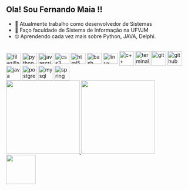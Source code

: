 ## Ola! Sou Fernando Maia !!

- 🌱 Atualmente trabalho como desenvolvedor de Sistemas 
- 💬 Faço faculdade de Sistema de Informação na UFVJM
- 🤓 Aprendendo cada vez mais sobre Python, JAVA, Delphi.

<div style="display: inline-block"><br>
  <img alt="filezilla" height="30" width="40" style="vertical-align:middle;" src="https://cdn.jsdelivr.net/gh/devicons/devicon/icons/filezilla/filezilla-plain.svg" />
  <img alt="python" height="30" width="40" style="vertical-align:middle;" src="https://cdn.jsdelivr.net/gh/devicons/devicon/icons/python/python-original.svg" />
  <img alt="javascript" height="30" width="40" style="vertical-align:middle;" src="https://cdn.jsdelivr.net/gh/devicons/devicon/icons/javascript/javascript-original.svg" />
  <img alt="css3" height="30" width="40" style="vertical-align:middle;" src="https://cdn.jsdelivr.net/gh/devicons/devicon/icons/css3/css3-original.svg" />
  <img alt="html5" height="30" width="40" style="vertical-align:middle;" src="https://cdn.jsdelivr.net/gh/devicons/devicon/icons/html5/html5-original.svg" />
  <img alt="bash" height="30" width="40" style="vertical-align:middle;" src="https://cdn.jsdelivr.net/gh/devicons/devicon/icons/bash/bash-original.svg" />
  <img alt="linux" height="30" width="40" style="vertical-align:middle;" src="https://cdn.jsdelivr.net/gh/devicons/devicon/icons/linux/linux-original.svg" />
  <img alt="c++" height="40" width="40" style="vertical-align:middle;" src="https://img.icons8.com/color/48/000000/c-plus-plus-logo.png"/>
  <img alt="terminal" height="40" width="40" style="vertical-align:middle;" src="https://img.icons8.com/ios-filled/100/000000/console.png"/>
  <img alt="git" height="40" width="40" style="vertical-align:middle;" src="https://cdn.jsdelivr.net/gh/devicons/devicon/icons/git/git-original.svg" />
  <img alt="github" height="40" width="40" style="vertical-align:middle;" src="https://cdn.jsdelivr.net/gh/devicons/devicon/icons/github/github-original.svg" />
  <img alt="java" height="40" width="40" style="vertical-align:middle;" src="https://cdn.jsdelivr.net/gh/devicons/devicon/icons/java/java-original.svg" />
  <img alt="postgresql" height="40" width="40" style="vertical-align:middle;" src="https://cdn.jsdelivr.net/gh/devicons/devicon/icons/postgresql/postgresql-original.svg" />
  <img alt="mysql" height="40" width="40" style="vertical-align:middle;" src="https://cdn.jsdelivr.net/gh/devicons/devicon/icons/mysql/mysql-original.svg" />
  <img alt="spring" height="40" width="40" style="vertical-align:middle;" src="https://cdn.jsdelivr.net/gh/devicons/devicon/icons/spring/spring-original.svg" />
</div>


<div >
  <a href="https://github.com/fernandoMaia0">
  <img height="200em" src="https://github-readme-stats.vercel.app/api?username=fernandoMaia0&show_icons=true&theme=tokyonight&include_all_commits=true&count_private=true"/>
  <img height="200em"   src="https://github-readme-stats.vercel.app/api/top-langs/?username=fernandoMaia0&layout=compact&langs_count=7&theme=tokyonight"/>
</div>
  

  
  <div> 
  <a href = "https://www.linkedin.com/in/fernando-maia-326617238/" target = "_black"> <img  src= "https://cdn.jsdelivr.net/gh/devicons/devicon/icons/linkedin/linkedin-original.svg" height="80" width="80"></a> 
  </div>
  
  
  ## 
